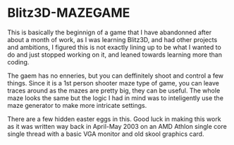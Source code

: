 # Blitz3D-MAZEGAME

This is basically the beginnign of a game that I have abandonned after about a month of work, as I was learning Blitz3D, and had other projects and ambitions, I figured this is not exactly lining up to be what I wanted to do and just stopped working on it, and leaned towards learning more than coding.

The gaem has no enneries, but you can deffinitely shoot and control a few things.
Since it is a 1st person shooter maze type of game, you can leave traces around as the mazes are pretty big, they can be useful.
The whole maze looks the same but the logic I had in mind was to inteligently use the maze generator to make more intricate settings.

There are a few hidden easter eggs in this.  Good luck in making this work as it was written way back in April-May 2003 on an AMD Athlon single core single thread with a basic VGA monitor and old skool graphics card.

